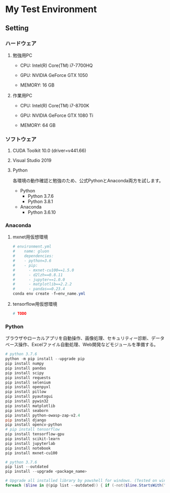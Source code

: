 # My Test Environment #

## Setting ##

### ハードウェア ###

1. 勉強用PC

    * CPU: Intel(R) Core(TM) i7-7700HQ

    * GPU: NVIDIA GeForce GTX 1050

    * MEMORY: 16 GB

2. 作業用PC

    * CPU: Intel(R) Core(TM) i7-8700K

    * GPU: NVIDIA GeForce GTX 1080 Ti

    * MEMORY: 64 GB

### ソフトウェア ###

1. CUDA Toolkit 10.0 (driver=v441.66)

2. Visual Studio 2019

3. Python

    各環境の動作確認と勉強のため、公式PythonとAnaconda両方を試します。

    * Python
      * Python 3.7.6
      * Python 3.8.1
    * Anaconda
      * Python 3.6.10

### Anaconda ###

1. mxnet用仮想環境

    ~~~powershell
    # environment.yml
    #    name: gluon
    #    dependencies:
    #    - python=3.6
    #    - pip:
    #      - mxnet-cu100==1.5.0
    #      - d2lzh==0.8.11
    #      - jupyter==1.0.0
    #      - matplotlib==2.2.2
    #      - pandas==0.23.4
    conda env create -f=env_name.yml
    ~~~

1. tensorflow用仮想環境

    ~~~powershell
    # TODO
    ~~~

### Python ###

ブラウザやローカルアプリを自動操作、画像処理、セキュリティー診断、データベース操作、Excelファイル自動処理、Web開発などモジュールを準備する。

~~~powershell
# python 3.7.6
python -m pip install --upgrade pip
pip install numpy
pip install pandas
pip install scipy
pip install requests
pip install selenium
pip install openpyxl
pip install pillow
pip install pyautogui
pip install pywin32
pip install matplotlib
pip install seaborn
pip install python-owasp-zap-v2.4
pip install django
pip install opencv-python
# pip install tensorflow
pip install tensorflow-gpu
pip install scikit-learn
pip install jupyterlab
pip install notebook
pip install mxnet-cu100
~~~

~~~powershell
# python 3.7.6
pip list --outdated
pip install --upgrade <package_name>
~~~

~~~powershell
# Upgrade all installed library by powshell for windows. (Tested on windows 10)
foreach ($line in @(pip list --outdated)) { if (-not($line.StartsWith("Package") -or $line.StartsWith("----"))) { pip install --upgrade $line.Split(" ")[0] } }
~~~
